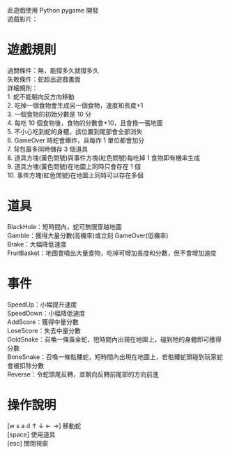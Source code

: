 此遊戲使用 Python pygame 開發\
遊戲影片：

# 遊戲規則
過關條件：無，能撐多久就撐多久\
失敗條件：蛇超出遊戲畫面\
詳細規則：\
    1. 蛇不能朝向反方向移動\
    2. 吃掉一個食物會生成另一個食物，速度和長度+1\
    3. 一個食物的初始分數是 10 分\
    4. 每吃 10 個食物後，食物的分數會+10，且會換一張地圖\
    5. 不小心吃到蛇的身體，該位置到尾部會全部消失\
    6. GameOver 時蛇會爆炸，且每炸 1 單位都會加分\
    7. 背包最多同時儲存 3 個道具\
    8. 道具方塊(黃色問號)與事件方塊(紅色問號)每吃掉 1 食物即有機率生成\
    9. 道具方塊(黃色問號)在地圖上同時只會存在 1 個\
    10. 事件方塊(紅色問號)在地圖上同時可以存在多個
# 道具
BlackHole：短時間內，蛇可無限穿越地圖\
Gamble：獲得大量分數(高機率)或立刻 GameOver(低機率)\
Brake：大幅降低速度\
FruitBasket：地圖會噴出大量食物，吃掉可增加長度和分數，但不會增加速度
# 事件
SpeedUp：小幅提升速度\
SpeedDown：小幅降低速度\
AddScore：獲得中量分數\
LoseScore：失去中量分數\
GoldSnake：召喚一條黃金蛇，短時間內出現在地圖上，碰到牠的身體即可獲得分數\
BoneSnake：召喚一條骷髏蛇，短時間內出現在地圖上，若骷髏蛇頭碰到玩家蛇會被扣除分數\
Reverse：令蛇頭尾反轉，並朝向反轉前尾部的方向前進
# 操作說明
[w s a d ↑ ↓ ← →] 移動蛇\
[space] 使用道具\
[esc] 關閉視窗